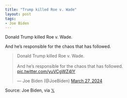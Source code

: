 ```yaml
---
title: "Trump killed Roe v. Wade"
layout: post
tags:
- Joe Biden
---
```


Donald Trump killed Roe v. Wade.

And he’s responsible for the chaos that has followed.

<blockquote class="twitter-tweet"><p lang="en" dir="ltr">Donald Trump killed Roe v. Wade.<br><br>And he’s responsible for the chaos that has followed. <a href="https://t.co/yuVCgWZ4IY">pic.twitter.com/yuVCgWZ4IY</a></p>&mdash; Joe Biden (@JoeBiden) <a href="https://twitter.com/JoeBiden/status/1772797505710833724?ref_src=twsrc%5Etfw">March 27, 2024</a></blockquote> <script async src="https://platform.twitter.com/widgets.js" charset="utf-8"></script>

Source: Joe Biden, via [𝕏](https://x.com)
